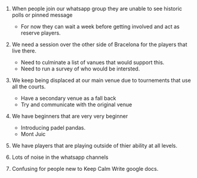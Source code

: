1. When people join our whatsapp group they are unable to see historic polls or pinned message
    -  For now they can wait a week before getting involved and act as reserve players.

2. We need a session over the other side of Bracelona for the players that live there.
    - Need to culminate a list of vanues that would support this.
    - Need to run a survey of who would be intersted.

3. We keep being displaced at our main venue due to tournements that use all the courts.
    - Have a secondary venue as a fall back
    - Try and communicate with the original venue

4. We have beginners that are very very beginner
    - Introducing padel pandas.
    - Mont Juic 

5. We have players that are playing outside of thier ability at all levels.

6. Lots of noise in the whatsapp channels 

7. Confusing for people new to Keep Calm
    Write google docs.


